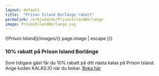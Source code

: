 ```yaml
---
layout: default
title:  "Prison Island Borlänge rabatt"
permalink: /erbjudande/PrisonIslandBorlange
image: PrisonIslandBorlange.svg
---
```

![Prison Island](/images/{{ page.image | escape }})
### 10% rabatt på Prison Island Borlänge

Som tidigare gäst får du 10% rabatt på ditt nästa kalas på Prison Island. Ange koden KALAS.IO när du bokar. [Boka här](https://boka.prisonislandborlange.se/boka-kalas/)
